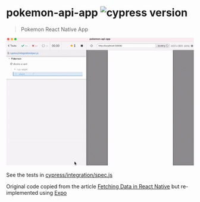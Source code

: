 # pokemon-api-app ![cypress version](https://img.shields.io/badge/cypress-9.7.0-brightgreen)
> Pokemon React Native App

![Application tested](./images/app.gif)

See the tests in [cypress/integration/spec.js](./cypress/integration/spec.js)

Original code copied from the article [Fetching Data in React Native](https://alialhaddad.medium.com/fetching-data-in-react-native-d92fb6876973) but re-implemented using [Expo](https://expo.io/)
